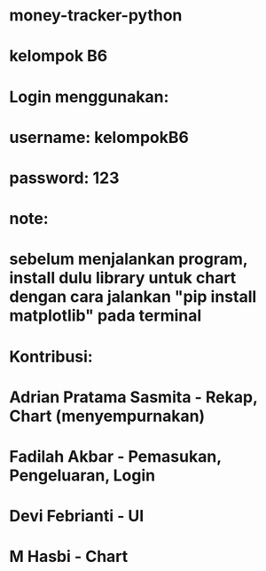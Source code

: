 # money-tracker-python
# kelompok B6
#
# Login menggunakan:
# username: kelompokB6
# password: 123
#
# note:
# sebelum menjalankan program, install dulu library untuk chart dengan cara jalankan "pip install matplotlib" pada terminal
#
# Kontribusi:
# Adrian Pratama Sasmita - Rekap, Chart (menyempurnakan)
# Fadilah Akbar - Pemasukan, Pengeluaran, Login 
# Devi Febrianti - UI
# M Hasbi - Chart
